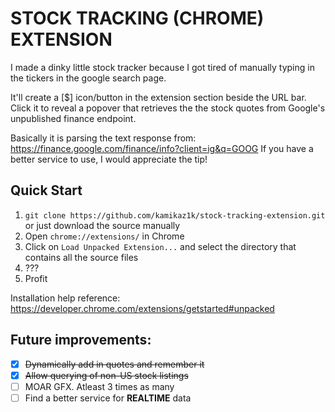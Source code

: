 # STOCK TRACKING (CHROME) EXTENSION

I made a dinky little stock tracker because I got tired of manually typing in the tickers in the google search page.

It'll create a [$] icon/button in the extension section beside the URL bar. Click it to reveal a popover that retrieves the the stock quotes from Google's unpublished finance endpoint.

Basically it is parsing the text response from: https://finance.google.com/finance/info?client=ig&q=GOOG
If you have a better service to use, I would appreciate the tip!

## Quick Start
1. `git clone https://github.com/kamikaz1k/stock-tracking-extension.git` or just download the source manually
2. Open `chrome://extensions/` in Chrome
3. Click on `Load Unpacked Extension...` and select the directory that contains all the source files
4. ???
5. Profit

Installation help reference: https://developer.chrome.com/extensions/getstarted#unpacked

## Future improvements: 
- [x] ~~Dynamically add in quotes and remember it~~
- [x] ~~Allow querying of non-US stock listings~~
- [ ] MOAR GFX. Atleast 3 times as many
- [ ] Find a better service for **REALTIME** data
